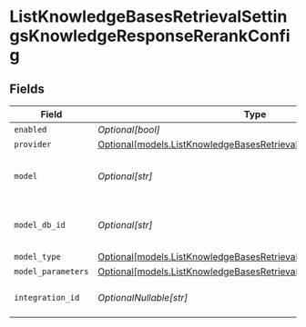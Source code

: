 # ListKnowledgeBasesRetrievalSettingsKnowledgeResponseRerankConfig


## Fields

| Field                                                                                                                                  | Type                                                                                                                                   | Required                                                                                                                               | Description                                                                                                                            |
| -------------------------------------------------------------------------------------------------------------------------------------- | -------------------------------------------------------------------------------------------------------------------------------------- | -------------------------------------------------------------------------------------------------------------------------------------- | -------------------------------------------------------------------------------------------------------------------------------------- |
| `enabled`                                                                                                                              | *Optional[bool]*                                                                                                                       | :heavy_minus_sign:                                                                                                                     | N/A                                                                                                                                    |
| `provider`                                                                                                                             | [Optional[models.ListKnowledgeBasesRetrievalSettingsProvider]](../models/listknowledgebasesretrievalsettingsprovider.md)               | :heavy_minus_sign:                                                                                                                     | N/A                                                                                                                                    |
| `model`                                                                                                                                | *Optional[str]*                                                                                                                        | :heavy_minus_sign:                                                                                                                     | The name of the model to use                                                                                                           |
| `model_db_id`                                                                                                                          | *Optional[str]*                                                                                                                        | :heavy_minus_sign:                                                                                                                     | The ID of the model in the database                                                                                                    |
| `model_type`                                                                                                                           | [Optional[models.ListKnowledgeBasesRetrievalSettingsModelType]](../models/listknowledgebasesretrievalsettingsmodeltype.md)             | :heavy_minus_sign:                                                                                                                     | N/A                                                                                                                                    |
| `model_parameters`                                                                                                                     | [Optional[models.ListKnowledgeBasesRetrievalSettingsModelParameters]](../models/listknowledgebasesretrievalsettingsmodelparameters.md) | :heavy_minus_sign:                                                                                                                     | N/A                                                                                                                                    |
| `integration_id`                                                                                                                       | *OptionalNullable[str]*                                                                                                                | :heavy_minus_sign:                                                                                                                     | The id of the resource                                                                                                                 |